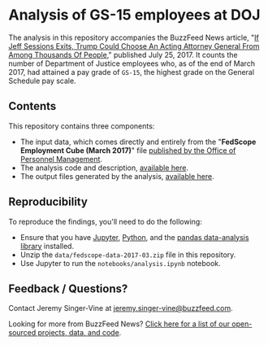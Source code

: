 # Analysis of GS-15 employees at DOJ

The analysis in this repository accompanies the BuzzFeed News article, "[If Jeff Sessions Exits, Trump Could Choose An Acting Attorney General From Among Thousands Of People](https://www.buzzfeed.com/chrisgeidner/a-cast-of-thousands-of-possible-acting-ags)," published July 25, 2017. It counts the number of Department of Justice employees who, as of the end of March 2017, had attained a pay grade of `GS-15`, the highest grade on the General Schedule pay scale.

## Contents

This repository contains three components:

- The input data, which comes directly and entirely from the "__FedScope Employment Cube (March 2017)__" file [published by the Office of Personnel Management](https://www.opm.gov/data/Index.aspx?tag=FedScope).
- The analysis code and description, [available here](notebooks/analysis.ipynb).
- The output files generated by the analysis, [available here](output/).

## Reproducibility

To reproduce the findings, you'll need to do the following:

- Ensure that you have [Jupyter](http://jupyter.org/), [Python](https://www.python.org/), and the [pandas data-analysis library](https://pandas.pydata.org/) installed.
- Unzip the `data/fedscope-data-2017-03.zip` file in this repository.
- Use Jupyter to run the `notebooks/analysis.ipynb` notebook.

## Feedback / Questions?

Contact Jeremy Singer-Vine at jeremy.singer-vine@buzzfeed.com.

Looking for more from BuzzFeed News? [Click here for a list of our open-sourced projects, data, and code](https://github.com/BuzzFeedNews/everything).
